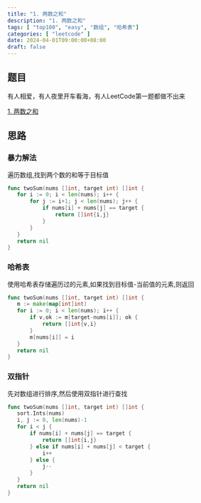 ```yaml
---
title: "1. 两数之和"
description: "1. 两数之和"
tags: [ "top100", "easy", "数组", "哈希表"]
categories: [ "leetcode" ]
date: 2024-04-01T09:00:00+08:00
draft: false
---
```


## 题目 
有人相爱，有人夜里开车看海，有人LeetCode第一题都做不出来

[1. 两数之和](https://leetcode-cn.com/problems/two-sum/)


## 思路
### 暴力解法 
遍历数组,找到两个数的和等于目标值
```go
func twoSum(nums []int, target int) []int {
   for i := 0; i < len(nums); i++ {
       for j := i+1; j < len(nums); j++ {
           if nums[i] + nums[j] == target {
               return []int{i,j}
           }
       }
   }
   return nil
}
```
### 哈希表
使用哈希表存储遍历过的元素,如果找到目标值-当前值的元素,则返回
```go
func twoSum(nums []int, target int) []int {
   m := make(map[int]int)
   for i := 0; i < len(nums); i++ {
       if v,ok := m[target-nums[i]]; ok {
           return []int{v,i}
       }
       m[nums[i]] = i
   }
   return nil
}
```
### 双指针
先对数组进行排序,然后使用双指针进行查找
```go
func twoSum(nums []int, target int) []int {
   sort.Ints(nums)
   i, j := 0, len(nums)-1
   for i < j {
       if nums[i] + nums[j] == target {
           return []int{i,j}
       } else if nums[i] + nums[j] < target {
           i++
       } else {
           j--
       }
   }
   return nil
}
```